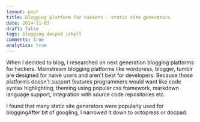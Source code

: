 ```yaml
---
layout: post
title: Blogging platform for hackers - static site generators
date: 2014-11-03
draft: false
tags: blogging docpad jekyll
comments: true
analytics: true
---
```


When I decided to blog, I researched on next generation blogging platforms for hackers. Mainstream blogging platforms 
like wordpress, blogger, tumblr are designed for naive users and aren't best for developers. Because those platforms
doesn't support features programmers would want like code syntax highlighting, theming using popular css framework, 
markdown language support, integration with source code repositories etc.

I found that many static site generators were popularly used for bloggingAfter bit of googling, I narrowed it down to octopress or docpad. 